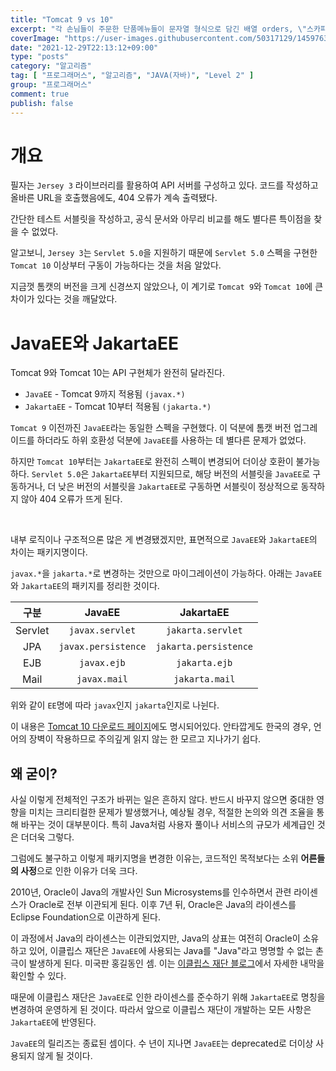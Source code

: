 ```yaml
---
title: "Tomcat 9 vs 10"
excerpt: "각 손님들이 주문한 단품메뉴들이 문자열 형식으로 담긴 배열 orders, \"스카피\"가 추가하고 싶어하는 코스요리를 구성하는 단품메뉴들의 갯수가 담긴 배열 course가 매개변수로 주어질 때, \"스카피\"가 새로 추가하게 될 코스요리의 메뉴 구성을 문자열 형태로 배열에 담아 return 하도록 solution 함수를 완성해 주세요."
coverImage: "https://user-images.githubusercontent.com/50317129/145976356-6b5d1430-31c0-4c34-829e-6be8f747ab19.png"
date: "2021-12-29T22:13:12+09:00"
type: "posts"
category: "알고리즘"
tag: [ "프로그래머스", "알고리즘", "JAVA(자바)", "Level 2" ]
group: "프로그래머스"
comment: true
publish: false
---
```


# 개요

필자는 `Jersey 3` 라이브러리를 활용하여 API 서버를 구성하고 있다. 코드를 작성하고 올바른 URL을 호출했음에도, 404 오류가 계속 출력됐다.

간단한 테스트 서블릿을 작성하고, 공식 문서와 아무리 비교를 해도 별다른 특이점을 찾을 수 없었다.

알고보니, `Jersey 3`는 `Servlet 5.0`을 지원하기 때문에 `Servlet 5.0` 스펙을 구현한 `Tomcat 10` 이상부터 구동이 가능하다는 것을 처음 알았다.

지금껏 톰캣의 버전을 크게 신경쓰지 않았으나, 이 계기로 `Tomcat 9`와 `Tomcat 10`에 큰 차이가 있다는 것을 깨달았다.










# JavaEE와 JakartaEE

Tomcat 9와 Tomcat 10는 API 구현체가 완전히 달라진다.

* `JavaEE` - Tomcat 9까지 적용됨 `(javax.*)`
* `JakartaEE` - Tomcat 10부터 적용됨 `(jakarta.*)`

`Tomcat 9` 이전까진 `JavaEE`라는 동일한 스펙을 구현했다. 이 덕분에 톰캣 버전 업그레이드를 하더라도 하위 호환성 덕분에 `JavaEE`를 사용하는 데 별다른 문제가 없었다.

하지만 `Tomcat 10`부터는 `JakartaEE`로 완전히 스펙이 변경되어 더이상 호환이 불가능하다. `Servlet 5.0`은 `JakartaEE`부터 지원되므로, 해당 버전의 서블릿을 `JavaEE`로 구동하거나, 더 낮은 버전의 서블릿을 `JakartaEE`로 구동하면 서블릿이 정상적으로 동작하지 않아 404 오류가 뜨게 된다.

<br />

내부 로직이나 구조적으론 많은 게 변경됐겠지만, 표면적으로 `JavaEE`와 `JakartaEE`의 차이는 패키지명이다.

`javax.*`을 `jakarta.*`로 변경하는 것만으로 마이그레이션이 가능하다. 아래는 `JavaEE`와 `JakartaEE`의 패키지를 정리한 것이다.

|  구분   |       JavaEE        |       JakartaEE       |
| :-----: | :-----------------: | :-------------------: |
| Servlet |   `javax.servlet`   |   `jakarta.servlet`   |
|   JPA   | `javax.persistence` | `jakarta.persistence` |
|   EJB   |     `javax.ejb`     |     `jakarta.ejb`     |
|  Mail   |    `javax.mail`     |    `jakarta.mail`     |

위와 같이 `EE`명에 따라 `javax`인지 `jakarta`인지로 나뉜다.

이 내용은 [Tomcat 10 다운로드 페이지](https://tomcat.apache.org/download-10.cgi)에도 명시되어있다. 안타깝게도 한국의 경우, 언어의 장벽이 작용하므로 주의깊게 읽지 않는 한 모르고 지나가기 쉽다.





## 왜 굳이?

사실 이렇게 전체적인 구조가 바뀌는 일은 흔하지 않다. 반드시 바꾸지 않으면 중대한 영향을 미치는 크리티컬한 문제가 발생했거나, 예상될 경우, 적절한 논의와 의견 조율을 통해 바꾸는 것이 대부분이다. 특히 Java처럼 사용자 풀이나 서비스의 규모가 세계급인 것은 더더욱 그렇다.

그럼에도 불구하고 이렇게 패키지명을 변경한 이유는, 코드적인 목적보다는 소위 **어른들의 사정**으로 인한 이유가 더욱 크다.

2010년, Oracle이 Java의 개발사인 Sun Microsystems를 인수하면서 관련 라이센스가 Oracle로 전부 이관되게 된다. 이후 7년 뒤, Oracle은 Java의 라이센스를 Eclipse Foundation으로 이관하게 된다.

이 과정에서 Java의 라이센스는 이관되었지만, Java의 상표는 여전히 Oracle이 소유하고 있어, 이클립스 재단은 `JavaEE`에 사용되는 Java를 "Java"라고 명명할 수 없는 촌극이 발생하게 된다. 미국판 홍길동인 셈. 이는 [이클립스 재단 블로그](https://eclipse-foundation.blog/2019/05/03/jakarta-ee-java-trademarks/)에서 자세한 내막을 확인할 수 있다.

때문에 이클립스 재단은 `JavaEE`로 인한 라이센스를 준수하기 위해 `JakartaEE`로 명칭을 변경하여 운영하게 된 것이다. 따라서 앞으로 이클립스 재단이 개발하는 모든 사항은 `JakartaEE`에 반영된다.

`JavaEE`의 릴리즈는 종료된 셈이다. 수 년이 지나면 `JavaEE`는 deprecated로 더이상 사용되지 않게 될 것이다.




